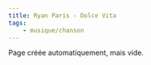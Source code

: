 ```yaml
---
title: Ryan Paris - Dolce Vita
tags:
    - musique/chanson
---
```


Page créée automatiquement, mais vide.
